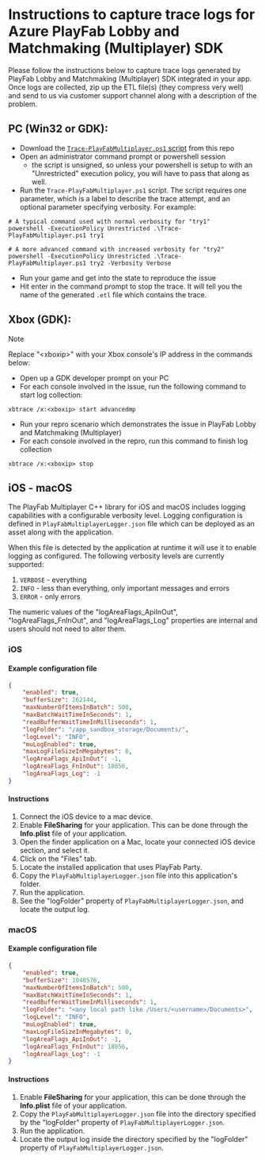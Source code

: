 # Instructions to capture trace logs for Azure PlayFab Lobby and Matchmaking (Multiplayer) SDK

Please follow the instructions below to capture trace logs generated by PlayFab Lobby and Matchmaking (Multiplayer) SDK integrated in your app. Once logs are collected, zip up the ETL file(s) (they compress very well) and send to us via customer support channel along with a description of the problem.

## PC (Win32 or GDK):
- Download the [`Trace-PlayFabMultiplayer.ps1` script](./Trace-PlayFabMultiplayer.ps1) from this repo
- Open an administrator command prompt or powershell session
    - the script is unsigned, so unless your powershell is setup to with an "Unrestricted" execution policy, you will have to pass that along as well.
- Run the `Trace-PlayFabMultiplayer.ps1` script. The script requires one parameter, which is a label to describe the trace attempt, and an optional parameter specifying verbosity. For example:
```
# A typical command used with normal verbosity for "try1"
powershell -ExecutionPolicy Unrestricted .\Trace-PlayFabMultiplayer.ps1 try1

# A more advanced command with increased verbosity for "try2"
powershell -ExecutionPolicy Unrestricted .\Trace-PlayFabMultiplayer.ps1 try2 -Verbosity Verbose
```
- Run your game and get into the state to reproduce the issue
- Hit enter in the command prompt to stop the trace. It will tell you the name of the generated `.etl` file which contains the trace.

## Xbox (GDK):
> [!NOTE]
> Replace "&lt;xboxip&gt;" with your Xbox console's IP address in the commands below:
- Open up a GDK developer prompt on your PC
- For each console involved in the issue, run the following command to start log collection:
```
xbtrace /x:<xboxip> start advancedmp
```
- Run your repro scenario which demonstrates the issue in PlayFab Lobby and Matchmaking (Multiplayer)
- For each console involved in the repro, run this command to finish log collection
```
xbtrace /x:<xboxip> stop
```

## iOS - macOS

The PlayFab Multiplayer C++ library for iOS and macOS includes logging capabilities with a configurable verbosity level. Logging configuration is defined in `PlayFabMultiplayerLogger.json` file which can be deployed as an asset along with the application.

When this file is detected by the application at runtime it will use it to enable logging as configured. The following verbosity levels are currently supported:
1. `VERBOSE` - everything
2. `INFO` - less than everything, only important messages and errors
3. `ERROR` - only errors

The numeric values of the "logAreaFlags_ApiInOut", "logAreaFlags_FnInOut", and "logAreaFlags_Log" properties are internal and users should not need to alter them.

### iOS

#### Example configuration file

```json
{
    "enabled": true,
    "bufferSize": 262144,
    "maxNumberOfItemsInBatch": 500,
    "maxBatchWaitTimeInSeconds": 1,
    "readBufferWaitTimeInMilliseconds": 1,
    "logFolder": "/app_sandbox_storage/Documents/",
    "logLevel": "INFO",
    "muLogEnabled": true,
    "maxLogFileSizeInMegabytes": 0,
    "logAreaFlags_ApiInOut": -1,
    "logAreaFlags_FnInOut": 18056,
    "logAreaFlags_Log": -1
}
```

#### Instructions

1. Connect the iOS device to a mac device.
2. Enable **FileSharing** for your application. This can be done through the **Info.plist** file of your application.
3. Open the finder application on a Mac, locate your connected iOS device section, and select it.
4. Click on the "Files" tab.
4. Locate the installed application that uses PlayFab Party.
5. Copy the `PlayFabMultiplayerLogger.json` file into this application's folder.
6. Run the application.
7. See the "logFolder" property of `PlayFabMultiplayerLogger.json`, and locate the output log.

### macOS

#### Example configuration file

```json
{
    "enabled": true,
    "bufferSize": 1048576,
    "maxNumberOfItemsInBatch": 500,
    "maxBatchWaitTimeInSeconds": 1,
    "readBufferWaitTimeInMilliseconds": 1,
    "logFolder": "<any local path like /Users/<username>/Documents>",
    "logLevel": "INFO",
    "muLogEnabled": true,
    "maxLogFileSizeInMegabytes": 0,
    "logAreaFlags_ApiInOut": -1,
    "logAreaFlags_FnInOut": 18056,
    "logAreaFlags_Log": -1
}
```

#### Instructions

1. Enable **FileSharing** for your application, this can be done through the **Info.plist** file of your application.
2. Copy the `PlayFabMultiplayerLogger.json` file into the directory specified by the "logFolder" property of `PlayFabMultiplayerLogger.json`.
3. Run the application.
4. Locate the output log inside the directory specified by the "logFolder" property of `PlayFabMultiplayerLogger.json`.